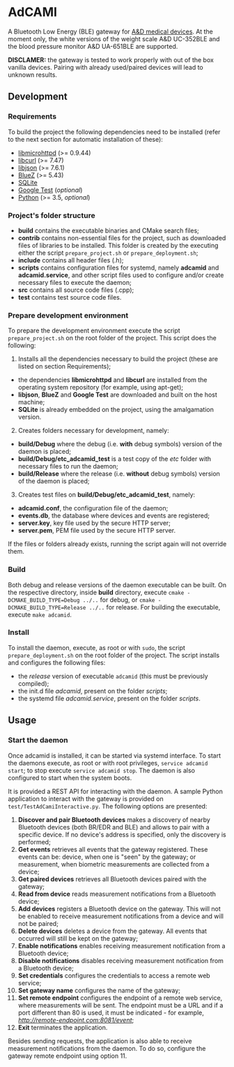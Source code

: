 # AdCAMI
A Bluetooth Low Energy (BLE) gateway for [A&D medical devices](http://www.andonline.com/medical/). At the moment only,
the white versions of the weight scale A&D UC-352BLE and the blood pressure monitor A&D UA-651BLE are supported.

**DISCLAMER:** the gateway is tested to work properly with out of the box vanilla devices. Pairing with already
used/paired devices will lead to unknown results.

## Development

### Requirements
To build the project the following dependencies need to be installed (refer to the next section for automatic
installation of these):

* [libmicrohttpd](https://www.gnu.org/software/libmicrohttpd/) (>= 0.9.44)
* [libcurl](https://curl.haxx.se/libcurl/) (>= 7.47)
* [libjson](https://libjson.sourceforge.io) (>= 7.6.1)
* [BlueZ](https://git.kernel.org/cgit/bluetooth/bluez.git/) (>= 5.43)
* [SQLite](https://www.sqlite.org)
* [Google Test](https://github.com/google/googletest) (*optional*)
* [Python](https://www.python.org) (>= 3.5, *optional*)

### Project's folder structure
 * **build** contains the executable binaries and CMake search files;
 * **contrib** contains non-essential files for the project, such as downloaded files of libraries to be installed. This
    folder is created by the executing either the script `prepare_project.sh` or `prepare_deployment.sh`;
 * **include** contains all header files (.h);
 * **scripts** contains configuration files for systemd, namely **adcamid** and **adcamid.service**, and other script
    files used to configure and/or create necessary files to execute the daemon; 
 * **src** contains all source code files (.cpp);
 * **test** contains test source code files.

### Prepare development environment
To prepare the development environment execute the script `prepare_project.sh` on the root folder of the project. This
script does the following:

1. Installs all the dependencies necessary to build the project (these are listed on section Requirements);

  * the dependencies **libmicrohttpd** and **libcurl** are installed from the operating system repository (for example,
    using apt-get);
  * **libjson**, **BlueZ** and **Google Test** are downloaded and built on the host machine;
  * **SQLite** is already embedded on the project, using the amalgamation version.
  
2. Creates folders necessary for development, namely:

  * **build/Debug** where the debug (i.e. **with** debug symbols) version of the daemon is placed;
  * **build/Debug/etc_adcamid_test** is a test copy of the *etc* folder with necessary files to run the daemon;
  * **build/Release** where the release (i.e. **without** debug symbols) version of the daemon is placed;
  
3. Creates test files on **build/Debug/etc_adcamid_test**, namely:
 
  * **adcamid.conf**, the configuration file of the daemon;
  * **events.db**, the database where devices and events are registered;
  * **server.key**, key file used by the secure HTTP server;
  * **server.pem**, PEM file used by the secure HTTP server.
 
If the files or folders already exists, running the script again will not override them. 

### Build
Both debug and release versions of the daemon executable can be built. On the respective directory, inside **build**
directory, execute `cmake -DCMAKE_BUILD_TYPE=Debug ../..` for debug, or `cmake -DCMAKE_BUILD_TYPE=Release ../..` for 
release. For building the executable, execute `make adcamid`.

### Install
To install the daemon, execute, as root or with `sudo`, the script `prepare_deployment.sh` on the root folder of the
project. The script installs and configures the following files:

 * the *release* version of executable `adcamid` (this must be previously compiled);
 * the init.d file *adcamid*, present on the folder *scripts*;
 * the systemd file *adcamid.service*, present on the folder *scripts*.

## Usage

### Start the daemon
Once adcamid is installed, it can be started via systemd interface. To start the daemons execute, as root or with root
privileges, `service adcamid start`; to stop execute `service adcamid stop`. The daemon is also configured to start when
the system boots.

It is provided a REST API for interacting with the daemon. A sample Python application to interact with the gateway is
provided on `test/TestAdCamiInteractive.py`. The following options are presented:

 1. **Discover and pair Bluetooth devices** makes a discovery of nearby Bluetooth devices (both BR/EDR and BLE) and
    allows to pair with a specific device. If no device's address is specified, only the discovery is performed; 
 2. **Get events** retrieves all events that the gateway registered. These events can be: device, when one is "seen"
    by the gateway; or measurement, when biometric measurements are collected from a device; 
 3. **Get paired devices** retrieves all Bluetooth devices paired with the gateway;
 4. **Read from device** reads measurement notifications from a Bluetooth device;
 5. **Add devices** registers a Bluetooth device on the gateway. This will not be enabled to receive measurement
    notifications from a device and will not be paired;
 6. **Delete devices** deletes a device from the gateway. All events that occurred will still be kept on the gateway;
 7. **Enable notifications** enables receiving measurement notification from a Bluetooth device;
 8. **Disable notifications** disables receiving measurement notification from a Bluetooth device;
 9. **Set credentials** configures the credentials to access a remote web service;
 10. **Set gateway name** configures the name of the gateway;
 11. **Set remote endpoint** configures the endpoint of a remote web service, where measurements will be sent. The
    endpoint must be a URL and if a port different than 80 is used, it must be indicated - for example,
    *http://remote-endpoint.com:8081/event*;
 12. **Exit** terminates the application.
 
Besides sending requests, the application is also able to receive measurement notifications from the daemon. To do so, 
configure the gateway remote endpoint using option 11.


